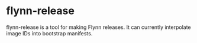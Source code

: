 # flynn-release

flynn-release is a tool for making Flynn releases. It can currently interpolate
image IDs into bootstrap manifests.
